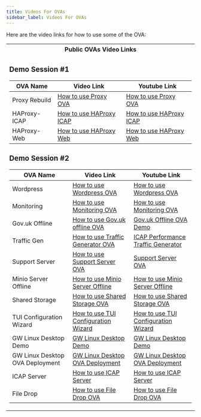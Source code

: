 ```yaml
---
title: Videos For OVAs
sidebar_label: Videos For OVAs
---
```

Here are the video links for how to use some of the OVA:

<table>
<tr><th>Public OVAs Video Links</th></tr>
<tr><td> 

### Demo Session #1 

|OVA Name           |       Video Link              | Youtube Link | 
|--	            |--	     	                    |--            |   
|Proxy Rebuild|[How to use Proxy OVA](https://github.com/k8-proxy/GW-proxy/blob/master/OVAs-creation/OVA-Videos/Proxy%20Server%20Video.mp4)|[How to use Proxy OVA](https://youtu.be/5rZ9rHfMvi8)| 
|HAProxy-ICAP|[How to use HAProxy ICAP](https://github.com/k8-proxy/GW-proxy/blob/master/OVAs-creation/OVA-Videos/HAProxy%20ICAP%20Video.mp4)|[How to use HAProxy ICAP](https://youtu.be/d2Y1Eg8lj1A)|
|HAProxy-Web|[How to use HAProxy Web](https://github.com/k8-proxy/GW-proxy/blob/master/OVAs-creation/OVA-Videos/HAProxy%20Web%20Video.mp4)|[How to use HAProxy Web](https://youtu.be/J5i5c4Tmy3Y)|

### Demo Session #2

|OVA Name           |       Video Link              | Youtube Link | 
|--	            |--	     	                    |--                        |  
|Wordpress|[How to use Wordpress OVA](https://github.com/k8-proxy/GW-proxy/blob/master/OVAs-creation/OVA-Videos/WP%20Demo%20video.mp4)|[How to use Wordpress OVA](https://youtu.be/7KVZEpj173w)|
|Monitoring|[How to use Monitoring OVA](https://github.com/k8-proxy/GW-proxy/blob/master/OVAs-creation/OVA-Videos/Monitoring%20OVA.mp4)|[How to use Monitoring OVA](https://youtu.be/lgB5HXVpGmE)| 
|Gov.uk Offline|[How to use Gov.uk offline OVA](https://github.com/k8-proxy/GW-proxy/blob/master/OVAs-creation/OVA-Videos/Gov%20uk%20offline%20OVA%20demo.mp4)|[Gov.uk Offline OVA Demo](https://youtu.be/-zXruyEwkUY)|
|Traffic Gen|[How to use Traffic Generator OVA](https://github.com/k8-proxy/GW-proxy/blob/master/OVAs-creation/OVA-Videos/ICAP%20Performance%20Traffic%20Generator.mp4)|[ICAP Performance Traffic Generator](https://youtu.be/qPYH1YE6Zg0)| 
|Support Server|[How to use Support Server OVA](https://github.com/k8-proxy/GW-proxy/blob/master/OVAs-creation/OVA-Videos/Support%20%20Server%20OVA.mp4)|[Support Server OVA](https://youtu.be/Ife8tUjriM8)| 
|Minio Server Offline|[How to use Minio Server Offline](https://github.com/k8-proxy/GW-proxy/blob/master/OVAs-creation/OVA-Videos/MINIO%20SERVER%20OFFLINE.mp4)|[How to use Minio Server Offline](https://youtu.be/QfjwYYkX5zw)|
|Shared Storage|[How to use Shared Storage OVA](https://github.com/k8-proxy/GW-proxy/blob/master/OVAs-creation/OVA-Videos/shared%20storage.mp4)|[How to use Shared Storage OVA](https://youtu.be/L6iGu2Ms37U)|
|TUI Configuration Wizard|[How to use TUI Configuration Wizard](https://github.com/k8-proxy/GW-proxy/blob/master/OVAs-creation/OVA-Videos/TUI%20Configuration%20wizard.mp4)|[How to use TUI Configuration Wizard](https://youtu.be/1BfP4ARzfns)|
|GW Linux Desktop Demo|[GW Linux Desktop Demo](https://github.com/k8-proxy/GW-proxy/blob/master/OVAs-creation/OVA-Videos/gw%20linux%20desktop%20demo.mp4)|[GW Linux Desktop Demo](https://youtu.be/hN_s98B922A)|
|GW Linux Desktop OVA Deployment|[GW Linux Desktop OVA Deployment](https://github.com/k8-proxy/GW-proxy/blob/master/OVAs-creation/OVA-Videos/gw%20linux%20desktop%20ova%20deployment.mp4)|[GW Linux Desktop OVA Deployment](https://youtu.be/efn5acG2k24)|
|ICAP Server|[How to use ICAP Server](https://github.com/k8-proxy/GW-proxy/blob/master/OVAs-creation/OVA-Videos/ICAP%20SERVER.mp4)|[How to use ICAP Server](https://youtu.be/LkYBPTpo2yw)|
|File Drop|[How to use File Drop OVA](https://github.com/k8-proxy/GW-proxy/blob/master/OVAs-creation/OVA-Videos/File%20Drop%20Demo%20Video.mp4)|[How to use File Drop OVA](https://youtu.be/Mq722RuMIQU)|

</td></tr>
</table>